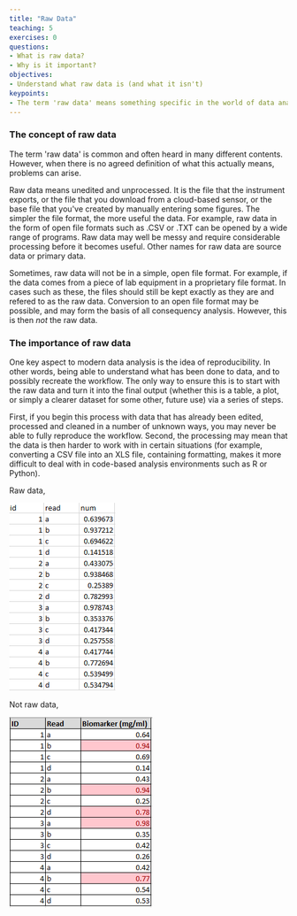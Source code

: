 ```yaml
---
title: "Raw Data"
teaching: 5
exercises: 0
questions:
- What is raw data?
- Why is it important?
objectives:
- Understand what raw data is (and what it isn't)
keypoints:
- The term 'raw data' means something specific in the world of data analysis
---
```


### The concept of raw data

The term 'raw data' is common and often heard in many different contents. However, when there is no agreed definition of what this actually means, problems can arise.

Raw data means unedited and unprocessed. It is the file that the instrument exports, or the file that you download from a cloud-based sensor, or the base file that you've created by manually entering 
some figures. The simpler the file format, the more useful the data. For example, raw data in the form of open file formats such as .CSV or .TXT can be opened by a wide range of programs. Raw 
data may well be messy and require considerable processing before it becomes useful. Other names for raw data are source data or primary data.

Sometimes, raw data will not be in a simple, open file format. For example, if the data comes from a piece of lab equipment in a proprietary file format. In cases such as these, the files
should still be kept exactly as they are and refered to as the raw data. Conversion to an open file format may be possible, and may form the basis of all consequency analysis. However, this is
then *not* the raw data.


### The importance of raw data

One key aspect to modern data analysis is the idea of reproducibility. In other words, being able to understand what has been done to data, and to possibly recreate the workflow. The only way to ensure this
is to start with the raw data and turn it into the final output (whether this is a table, a plot, or simply a clearer dataset for some other, future use) via a series of steps.

First, if you begin this process with data that has already been edited, processed and cleaned in a number of unknown ways, you may never be able to fully reproduce the workflow. Second, the processing
may mean that the data is then harder to work with in certain situations (for example, converting a CSV file into an XLS file, containing formatting, makes it more difficult to deal with in code-based
analysis environments such as R or Python).

Raw data,

![alt text](../fig/02-raw-data.png "Raw data")

Not raw data,

![alt text](../fig/03-raw-data.png "Not raw data")